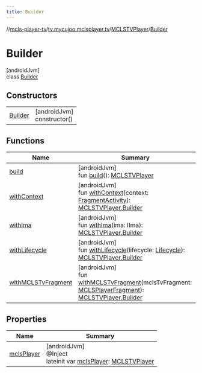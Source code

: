 ```yaml
---
title: Builder
---
```

//[mcls-player-tv](../../../../index.html)/[tv.mycujoo.mclsplayer.tv](../../index.html)/[MCLSTVPlayer](../index.html)/[Builder](index.html)



# Builder



[androidJvm]\
class [Builder](index.html)



## Constructors


| | |
|---|---|
| [Builder](-builder.html) | [androidJvm]<br>constructor() |


## Functions


| Name | Summary |
|---|---|
| [build](build.html) | [androidJvm]<br>fun [build](build.html)(): [MCLSTVPlayer](../index.html) |
| [withContext](with-context.html) | [androidJvm]<br>fun [withContext](with-context.html)(context: [FragmentActivity](https://developer.android.com/reference/kotlin/androidx/fragment/app/FragmentActivity.html)): [MCLSTVPlayer.Builder](index.html) |
| [withIma](with-ima.html) | [androidJvm]<br>fun [withIma](with-ima.html)(ima: IIma): [MCLSTVPlayer.Builder](index.html) |
| [withLifecycle](with-lifecycle.html) | [androidJvm]<br>fun [withLifecycle](with-lifecycle.html)(lifecycle: [Lifecycle](https://developer.android.com/reference/kotlin/androidx/lifecycle/Lifecycle.html)): [MCLSTVPlayer.Builder](index.html) |
| [withMCLSTvFragment](with-m-c-l-s-tv-fragment.html) | [androidJvm]<br>fun [withMCLSTvFragment](with-m-c-l-s-tv-fragment.html)(mclsTvFragment: [MCLSPlayerFragment](../../../tv.mycujoo.mclsplayer.tv.ui/-m-c-l-s-player-fragment/index.html)): [MCLSTVPlayer.Builder](index.html) |


## Properties


| Name | Summary |
|---|---|
| [mclsPlayer](mcls-player.html) | [androidJvm]<br>@Inject<br>lateinit var [mclsPlayer](mcls-player.html): [MCLSTVPlayer](../index.html) |


